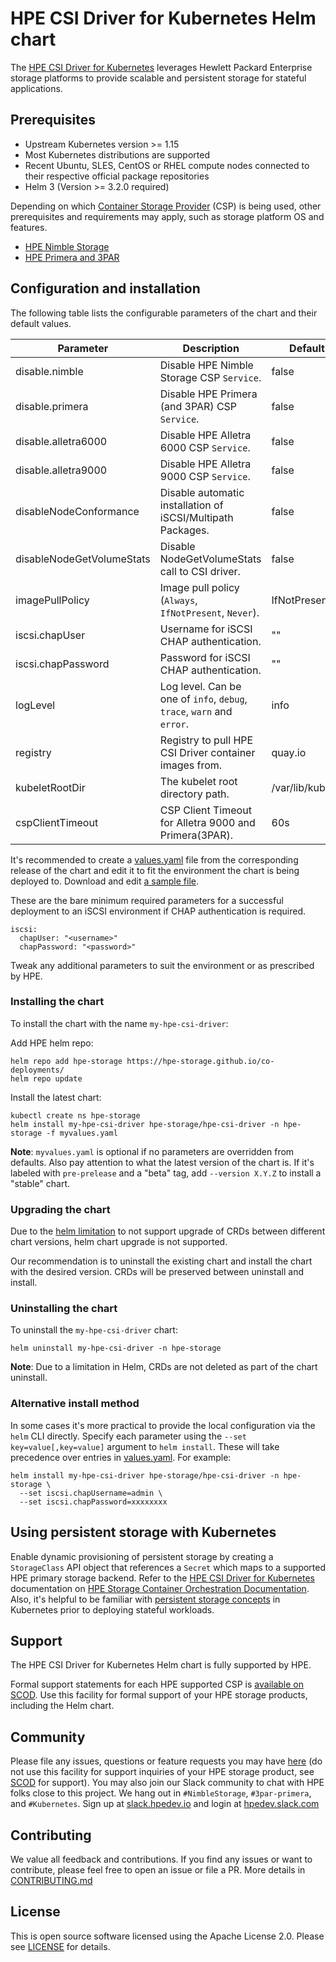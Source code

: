 # HPE CSI Driver for Kubernetes Helm chart

The [HPE CSI Driver for Kubernetes](https://scod.hpedev.io/csi_driver/index.html) leverages Hewlett Packard Enterprise storage platforms to provide scalable and persistent storage for stateful applications.

## Prerequisites

- Upstream Kubernetes version >= 1.15
- Most Kubernetes distributions are supported
- Recent Ubuntu, SLES, CentOS or RHEL compute nodes connected to their respective official package repositories
- Helm 3 (Version >= 3.2.0 required)

Depending on which [Container Storage Provider](https://scod.hpedev.io/container_storage_provider/index.html) (CSP) is being used, other prerequisites and requirements may apply, such as storage platform OS and features.

- [HPE Nimble Storage](https://scod.hpedev.io/container_storage_provider/hpe_nimble_storage/index.html)
- [HPE Primera and 3PAR](https://scod.hpedev.io/container_storage_provider/hpe_3par_primera/index.html)

## Configuration and installation

The following table lists the configurable parameters of the chart and their default values.

| Parameter                 | Description                                                            | Default          |
|---------------------------|------------------------------------------------------------------------|------------------|
| disable.nimble            | Disable HPE Nimble Storage CSP `Service`.                              | false            |
| disable.primera           | Disable HPE Primera (and 3PAR) CSP `Service`.                          | false            |
| disable.alletra6000       | Disable HPE Alletra 6000 CSP `Service`.                                | false            |
| disable.alletra9000       | Disable HPE Alletra 9000 CSP `Service`.                                | false            |
| disableNodeConformance    | Disable automatic installation of iSCSI/Multipath Packages.            | false            |
| disableNodeGetVolumeStats | Disable NodeGetVolumeStats call to CSI driver.                         | false            |
| imagePullPolicy           | Image pull policy (`Always`, `IfNotPresent`, `Never`).                 | IfNotPresent     |
| iscsi.chapUser            | Username for iSCSI CHAP authentication.                                | ""               |
| iscsi.chapPassword        | Password for iSCSI CHAP authentication.                                | ""               |
| logLevel                  | Log level. Can be one of `info`, `debug`, `trace`, `warn` and `error`. | info             |
| registry                  | Registry to pull HPE CSI Driver container images from.                 | quay.io          |
| kubeletRootDir            | The kubelet root directory path.                                       | /var/lib/kubelet |
| cspClientTimeout          | CSP Client Timeout for Alletra 9000 and Primera(3PAR).                 | 60s              |

It's recommended to create a [values.yaml](https://github.com/hpe-storage/co-deployments/blob/master/helm/values/csi-driver) file from the corresponding release of the chart and edit it to fit the environment the chart is being deployed to. Download and edit [a sample file](https://github.com/hpe-storage/co-deployments/blob/master/helm/values/csi-driver).

These are the bare minimum required parameters for a successful deployment to an iSCSI environment if CHAP authentication is required.

```
iscsi:
  chapUser: "<username>"
  chapPassword: "<password>"
```

Tweak any additional parameters to suit the environment or as prescribed by HPE.

### Installing the chart

To install the chart with the name `my-hpe-csi-driver`:

Add HPE helm repo:

```
helm repo add hpe-storage https://hpe-storage.github.io/co-deployments/
helm repo update
```

Install the latest chart:

```
kubectl create ns hpe-storage
helm install my-hpe-csi-driver hpe-storage/hpe-csi-driver -n hpe-storage -f myvalues.yaml
```

**Note**: `myvalues.yaml` is optional if no parameters are overridden from defaults. Also pay attention to what the latest version of the chart is. If it's labeled with `pre-prelease` and a "beta" tag, add `--version X.Y.Z` to install a "stable" chart.

### Upgrading the chart

Due to the [helm limitation](https://helm.sh/docs/chart_best_practices/custom_resource_definitions/#some-caveats-and-explanations) to not support upgrade of CRDs between different chart versions, helm chart upgrade is not supported.

Our recommendation is to uninstall the existing chart and install the chart with the desired version. CRDs will be preserved between uninstall and install.

### Uninstalling the chart

To uninstall the `my-hpe-csi-driver` chart:

```
helm uninstall my-hpe-csi-driver -n hpe-storage
```

**Note**: Due to a limitation in Helm, CRDs are not deleted as part of the chart uninstall.

### Alternative install method

In some cases it's more practical to provide the local configuration via the `helm` CLI directly. Specify each parameter using the `--set key=value[,key=value]` argument to `helm install`. These will take precedence over entries in [values.yaml](https://github.com/hpe-storage/co-deployments/blob/master/helm/values/csi-driver). For example:

```
helm install my-hpe-csi-driver hpe-storage/hpe-csi-driver -n hpe-storage \
  --set iscsi.chapUsername=admin \
  --set iscsi.chapPassword=xxxxxxxx
```

## Using persistent storage with Kubernetes

Enable dynamic provisioning of persistent storage by creating a `StorageClass` API object that references a `Secret` which maps to a supported HPE primary storage backend. Refer to the [HPE CSI Driver for Kubernetes](https://scod.hpedev.io/csi_driver/deployment.html#add_a_hpe_storage_backend) documentation on [HPE Storage Container Orchestration Documentation](https://scod.hpedev.io/). Also, it's helpful to be familiar with [persistent storage concepts](https://kubernetes.io/docs/concepts/storage/volumes/) in Kubernetes prior to deploying stateful workloads.

## Support

The HPE CSI Driver for Kubernetes Helm chart is fully supported by HPE.

Formal support statements for each HPE supported CSP is [available on SCOD](https://scod.hpedev.io/legal/support). Use this facility for formal support of your HPE storage products, including the Helm chart.

## Community

Please file any issues, questions or feature requests you may have [here](https://github.com/hpe-storage/co-deployments/issues) (do not use this facility for support inquiries of your HPE storage product, see [SCOD](https://scod.hpedev.io/legal/support) for support). You may also join our Slack community to chat with HPE folks close to this project. We hang out in `#NimbleStorage`, `#3par-primera`, and `#Kubernetes`. Sign up at [slack.hpedev.io](https://slack.hpedev.io/) and login at [hpedev.slack.com](https://hpedev.slack.com/)

## Contributing

We value all feedback and contributions. If you find any issues or want to contribute, please feel free to open an issue or file a PR. More details in [CONTRIBUTING.md](https://github.com/hpe-storage/co-deployments/blob/master/CONTRIBUTING.md)

## License

This is open source software licensed using the Apache License 2.0. Please see [LICENSE](https://github.com/hpe-storage/co-deployments/blob/master/LICENSE) for details.
